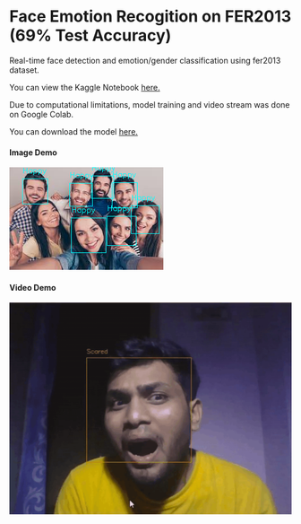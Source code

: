 # Face Emotion Recogition on FER2013 (69% Test Accuracy)

Real-time face detection and emotion/gender classification using fer2013 dataset.

You can view the Kaggle Notebook [here.](https://www.kaggle.com/uday47/face-emotion-recognition-resnet50-fer2013)

Due to computational limitations, model training and video stream was done on Google Colab.


You can download the model [here.](https://drive.google.com/file/d/11Gb3gzrG2z9-IgqxisitJgYl-B1LAzmS/view)

#### Image Demo

![](https://github.com/Uday47/Face-Emotion-Recogition-on-FER2013-69-Test-Accuracy-/blob/master/Images/Group.png)


#### Video Demo

![](https://github.com/Uday47/Face-Emotion-Recogition-on-FER2013-69-Test-Accuracy-/blob/master/Images/FERStream.gif)

